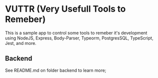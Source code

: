 # VUTTR (Very Usefull Tools to Remeber) 
This is a sample app to control some tools to remeber it's development using NodeJS, Express, Body-Parser, Typeorm, PostgresSQL, TypeScript, Jest, and more.

## Backend

See README.md on folder backend to learn more;

